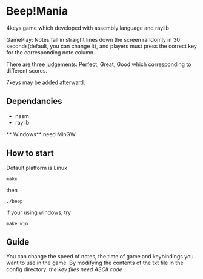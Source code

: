# Beep!Mania

4keys game which developed with assembly language and raylib 

GamePlay: Notes fall in straight lines down the screen randomly in 30 seconds(default, you can change it), and players must press the correct key for the corresponding note column.

There are three judgements: Perfect, Great, Good which corresponding to different scores.

7keys may be added afterward.

## Dependancies

- nasm
- raylib

** Windows** need MinGW

## How to start

Default platform is Linux

```
make 
```

then 

```
./beep
```

if your using windows, try

```
make win
```

## Guide

You can change the speed of notes, the time of game and keybindings you want to use in the game.
By modifying the contents of the txt file in the config directory.
*the key files need ASCII code*

